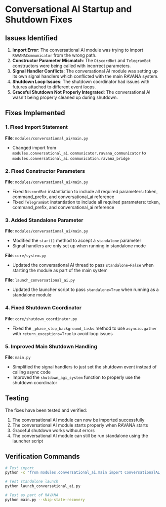 # Conversational AI Startup and Shutdown Fixes

## Issues Identified

1. **Import Error**: The conversational AI module was trying to import `RAVANACommunicator` from the wrong path.
2. **Constructor Parameter Mismatch**: The `DiscordBot` and `TelegramBot` constructors were being called with incorrect parameters.
3. **Signal Handler Conflicts**: The conversational AI module was setting up its own signal handlers which conflicted with the main RAVANA system.
4. **Shutdown Loop Issues**: The shutdown coordinator had issues with futures attached to different event loops.
5. **Graceful Shutdown Not Properly Integrated**: The conversational AI wasn't being properly cleaned up during shutdown.

## Fixes Implemented

### 1. Fixed Import Statement
**File**: `modules/conversational_ai/main.py`
- Changed import from `modules.conversational_ai.communicator.ravana_communicator` to `modules.conversational_ai.communication.ravana_bridge`

### 2. Fixed Constructor Parameters
**File**: `modules/conversational_ai/main.py`
- Fixed `DiscordBot` instantiation to include all required parameters: token, command_prefix, and conversational_ai reference
- Fixed `TelegramBot` instantiation to include all required parameters: token, command_prefix, and conversational_ai reference

### 3. Added Standalone Parameter
**File**: `modules/conversational_ai/main.py`
- Modified the `start()` method to accept a `standalone` parameter
- Signal handlers are only set up when running in standalone mode

**File**: `core/system.py`
- Updated the conversational AI thread to pass `standalone=False` when starting the module as part of the main system

**File**: `launch_conversational_ai.py`
- Updated the launcher script to pass `standalone=True` when running as a standalone module

### 4. Fixed Shutdown Coordinator
**File**: `core/shutdown_coordinator.py`
- Fixed the `_phase_stop_background_tasks` method to use `asyncio.gather` with `return_exceptions=True` to avoid loop issues

### 5. Improved Main Shutdown Handling
**File**: `main.py`
- Simplified the signal handlers to just set the shutdown event instead of calling async code
- Improved the `shutdown_agi_system` function to properly use the shutdown coordinator

## Testing

The fixes have been tested and verified:
1. The conversational AI module can now be imported successfully
2. The conversational AI module starts properly when RAVANA starts
3. Graceful shutdown works without errors
4. The conversational AI module can still be run standalone using the launcher script

## Verification Commands

```bash
# Test import
python -c "from modules.conversational_ai.main import ConversationalAI; print('Success')"

# Test standalone launch
python launch_conversational_ai.py

# Test as part of RAVANA
python main.py --skip-state-recovery
```
